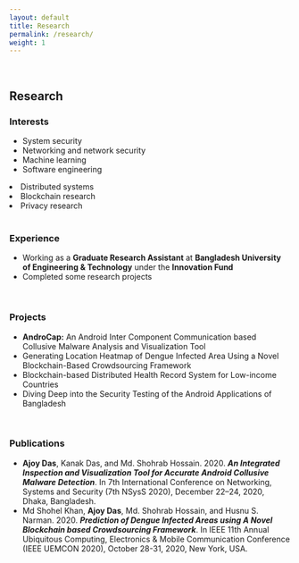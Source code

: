 ```yaml
---
layout: default
title: Research 
permalink: /research/
weight: 1
---
```

<br/>

## **Research**
### Interests
<div class="row">
    <div class="col-md-6">
    <ul>
        <li>System security</li>
        <li>Networking and network security</li>
        <li>Machine learning</li>
        <li>Software engineering</li>
    </ul>
    </div>
    <div class="col-md-6">
        <li>Distributed systems</li>
        <li>Blockchain research</li>
        <li>Privacy research</li>
    </div>
</div>
<br/>

### Experience
- Working as a **Graduate Research Assistant** at **Bangladesh University of 
  Engineering & Technology** under the **Innovation Fund**
- Completed some research projects

<br/>

### Projects
- **AndroCap:** An Android Inter Component Communication based Collusive Malware Analysis 
and Visualization Tool
- Generating Location Heatmap of Dengue Infected Area Using a Novel Blockchain-Based 
Crowdsourcing Framework
- Blockchain-based Distributed Health Record System for Low-income Countries
- Diving Deep into the Security Testing of the Android Applications of Bangladesh​

<br/> 

### Publications
- **Ajoy Das**, Kanak Das, and Md. Shohrab Hossain. 2020. 
**_An Integrated Inspection and Visualization Tool for Accurate Android Collusive 
Malware Detection_**. 
In 7th International Conference on Networking, Systems and Security (7th NSysS 2020), 
December 22–24, 2020, Dhaka, Bangladesh.
- Md Shohel Khan, **Ajoy Das**, Md. Shohrab Hossain, and Husnu S. Narman. 2020. 
**_Prediction of Dengue Infected Areas using A Novel Blockchain based Crowdsourcing Framework_**. 
In IEEE 11th Annual Ubiquitous Computing, Electronics & Mobile Communication Conference 
(IEEE UEMCON 2020), October 28-31, 2020, New York, USA.
